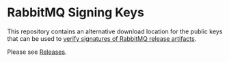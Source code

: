 # RabbitMQ Signing Keys

This repository contains an alternative download location for the public keys
that can be used to [verify signatures of RabbitMQ release artifacts](http://www.rabbitmq.com/signatures.html).

Please see [Releases](https://github.com/rabbitmq/signing-keys/releases).
